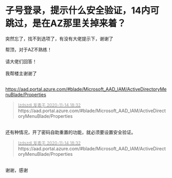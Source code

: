 # 子号登录，提示什么安全验证，14内可跳过，是在AZ那里关掉来着？


突然忘了，找不到选项了，有没有大佬提示下，谢谢了

帮顶，对于AZ不熟练！<br />
<br />
请大佬们回答！<br />
<br />
我帮楼主谢谢了<br />
<br />
<img src="static/image/smiley/default/lol.gif" smilieid="12" border="0" alt="" /><img src="static/image/smiley/default/lol.gif" smilieid="12" border="0" alt="" /><img src="static/image/smiley/default/lol.gif" smilieid="12" border="0" alt="" />

https://aad.portal.azure.com/#blade/Microsoft_AAD_IAM/ActiveDirectoryMenuBlade/Properties

<div class="quote"><blockquote><font size="2"><a href="https://www.hostloc.com/forum.php?mod=redirect&amp;goto=findpost&amp;pid=9454252&amp;ptid=766706" target="_blank"><font color="#999999">lzdszdl 发表于 2020-11-14 18:32</font></a></font><br />
https://aad.portal.azure.com/#blade/Microsoft_AAD_IAM/ActiveDirectoryMenuBlade/Properties</blockquote></div><br />
还有种情况，开了密码自助重置的功能，就必须要设置安全验证。

<div class="quote"><blockquote><font size="2"><a href="https://www.hostloc.com/forum.php?mod=redirect&amp;goto=findpost&amp;pid=9454252&amp;ptid=766706" target="_blank"><font color="#999999">lzdszdl 发表于 2020-11-14 18:32</font></a></font><br />
https://aad.portal.azure.com/#blade/Microsoft_AAD_IAM/ActiveDirectoryMenuBlade/Properties</blockquote></div><br />
谢谢，感谢
